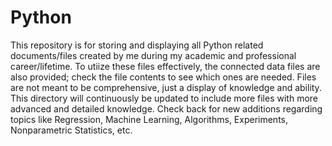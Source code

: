 # Python
This repository is for storing and displaying all Python related documents/files created by me during my academic and professional career/lifetime. To utiize these files effectively, the connected data files are also provided; check the file contents to see which ones are needed. Files are not meant to be comprehensive, just a display of knowledge and ability. This directory will continuously be updated to include more files with more advanced and detailed knowledge. Check back for new additions regarding topics like Regression, Machine Learning, Algorithms, Experiments, Nonparametric Statistics, etc.
